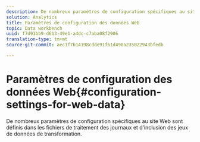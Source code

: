 ```yaml
---
description: De nombreux paramètres de configuration spécifiques au site Web sont définis dans les fichiers de traitement des journaux et d’inclusion des jeux de données de transformation.
solution: Analytics
title: Paramètres de configuration des données Web
topic: Data workbench
uuid: f7d91bb9-d6b3-49e1-a4dc-c7aba08f2906
translation-type: tm+mt
source-git-commit: aec1f7b14198cdde91f61d490a235022943bfedb

---
```



# Paramètres de configuration des données Web{#configuration-settings-for-web-data}

De nombreux paramètres de configuration spécifiques au site Web sont définis dans les fichiers de traitement des journaux et d’inclusion des jeux de données de transformation.

